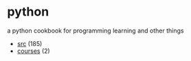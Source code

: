 # python
a python cookbook for programming learning and other things

+ [src](src/README.md) (185)
+ [courses](courses/README.md) (2)
